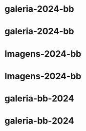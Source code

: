 # galeria-2024-bb
# galeria-2024-bb
# Imagens-2024-bb
# Imagens-2024-bb
# galeria-bb-2024
# galeria-bb-2024
